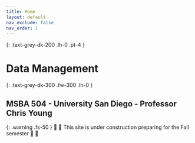 ```yaml
---
title: Home
layout: default
nav_exclude: false
nav_order: 1
---
```


{: .text-grey-dk-200 .lh-0 .pt-4 }
# Data Management  

{: .text-grey-dk-300 .fw-300 .lh-0 }
## MSBA 504 - University San Diego - Professor Chris Young  

{: .warning .fs-50 }
🚧 🚧 This site is under construction preparing for the Fall semester 🚧 🚧  


